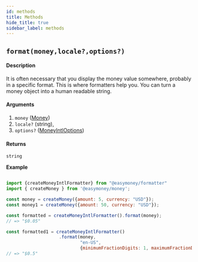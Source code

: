 ```yaml
---
id: methods
title: Methods
hide_title: true
sidebar_label: methods
---
```


## `format(money,locale?,options?)`

#### Description

It is often necessary that you display the money value somewhere, probably in a specific format. This is where formatters help you. You can turn a money object into a human readable string.

#### Arguments

1. `money` ([Money](Description.md#moneybase))
2. `locale?` (string),
3. `options?` ([MoneyIntlOptions](Description.md#moneyintloptions))     


#### Returns

`string`


**Example**

```js

import {createMoneyIntlFormatter} from "@easymoney/formatter"
import { createMoney } from '@easymoney/money';

const money = createMoney({amount: 5, currency: "USD"});
const money1 = createMoney({amount: 50, currency: "USD"});

const formatted = createMoneyIntlFormatter().format(money);
// => "$0.05"

const formatted1 = createMoneyIntlFormatter()
                    .format(money,
                            "en-US",
                            {minimumFractionDigits: 1, maximumFractionDigits: 1});
// => "$0.5"

```